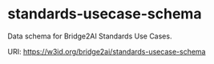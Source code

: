 # standards-usecase-schema

Data schema for Bridge2AI Standards Use Cases.

URI: https://w3id.org/bridge2ai/standards-usecase-schema

